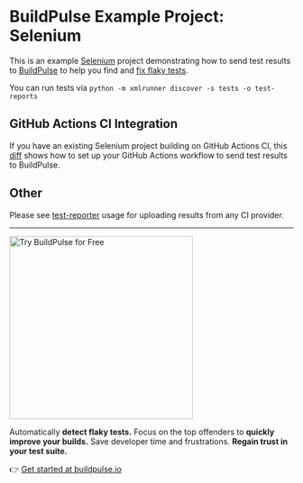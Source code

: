 # BuildPulse Example Project: Selenium

This is an example [Selenium](https://www.selenium.dev/) project demonstrating how to send test results to [BuildPulse](https://buildpulse.io) to help you find and [fix flaky tests](https://buildpulse.io/products/flaky-tests).

You can run tests via `python -m xmlrunner discover -s tests -o test-reports`

## GitHub Actions CI Integration

If you have an existing Selenium project building on GitHub Actions CI, this [diff](https://github.com/buildpulse/buildpulse-example-cypress/compare/pre-buildpulse...github-actions) shows how to set up your GitHub Actions workflow to send test results to BuildPulse.

## Other
Please see [test-reporter](https://github.com/buildpulse/test-reporter) usage for uploading results from any CI provider. 

---

<p>
  <a href="https://buildpulse.io?utm_source=github.com&utm_campaign=example-repositories&utm_content=selenium-button">
    <img width="325" title="Automatically detect flaky Selenium tests with BuildPulse" alt="Try BuildPulse for Free" src="https://user-images.githubusercontent.com/2988/86935247-9f059b80-c10a-11ea-9579-575b357e70d6.png">
  </a>
</p>

Automatically **detect flaky tests.** Focus on the top offenders to **quickly improve your builds.** Save developer time and frustrations. **Regain trust in your test suite.**

👉 [Get started at buildpulse.io](https://buildpulse.io?utm_source=github.com&utm_campaign=example-repositories&utm_content=selenium-text-link)

